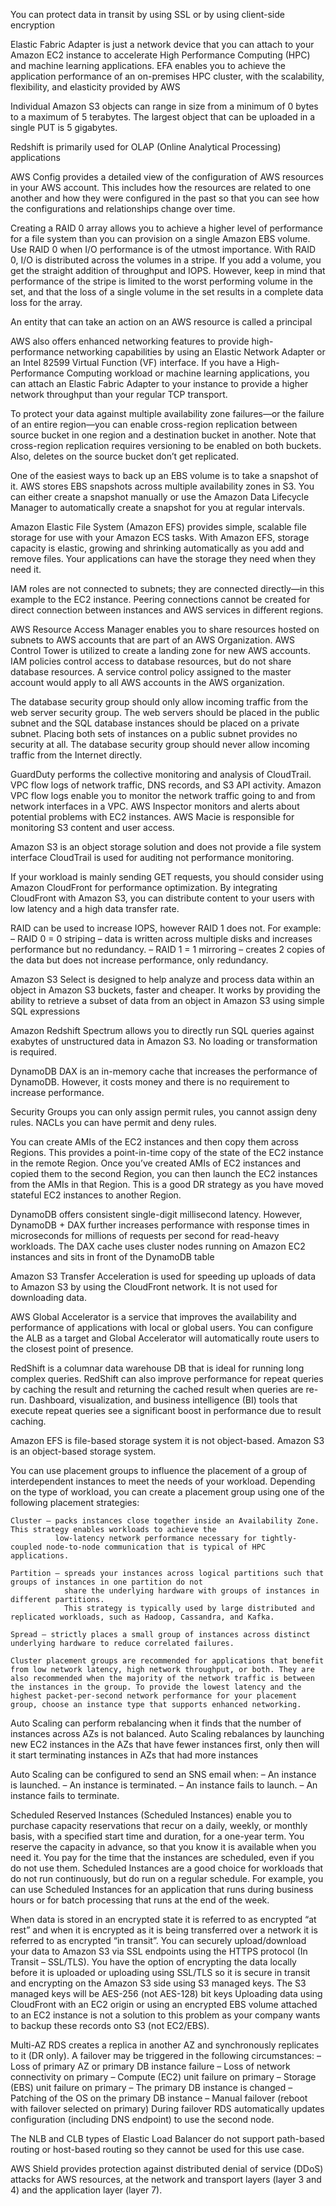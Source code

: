 
You can protect data in transit by using SSL or by using client-side encryption

Elastic Fabric Adapter is just a network device that you can attach to your Amazon EC2 instance to accelerate High Performance Computing (HPC) and machine learning applications. EFA enables you to achieve the application performance of an on-premises HPC cluster, with the scalability, flexibility, and elasticity provided by AWS

Individual Amazon S3 objects can range in size from a minimum of 0 bytes to a maximum of 5 terabytes. The largest object that can be uploaded in a single PUT is 5 gigabytes.

Redshift is primarily used for OLAP (Online Analytical Processing) applications

AWS Config provides a detailed view of the configuration of AWS resources in your AWS account. This includes how the resources are related to one another and how they were configured in the past so that you can see how the configurations and relationships change over time.

Creating a RAID 0 array allows you to achieve a higher level of performance for a file system than you can provision on a single Amazon EBS volume. Use RAID 0 when I/O performance is of the utmost importance. With RAID 0, I/O is distributed across the volumes in a stripe. If you add a volume, you get the straight addition of throughput and IOPS. However, keep in mind that performance of the stripe is limited to the worst performing volume in the set, and that the loss of a single volume in the set results in a complete data loss for the array.

An entity that can take an action on an AWS resource is called a principal


AWS also offers enhanced networking features to provide high-performance networking capabilities by using
an Elastic Network Adapter or an Intel 82599 Virtual Function (VF) interface. If you have a High-Performance
Computing workload or machine learning applications, you can attach an Elastic Fabric Adapter to your
instance to provide a higher network throughput than your regular TCP transport.

To protect your data against multiple availability zone failures—­or the failure of an entire region—­you can enable cross-­region replication between  source bucket in one region and a destination bucket in another. Note that cross-­region replication requires versioning to be enabled on both buckets. Also, deletes on the source bucket don’t get replicated.

One of the easiest ways to back up an EBS volume is to take a snapshot of it. AWS stores EBS snapshots across multiple availability zones in S3. You can either create a snapshot manually or use the Amazon Data Lifecycle Manager to automatically create a snapshot for you at regular intervals.


Amazon Elastic File System (Amazon EFS) provides simple, scalable file storage for use with your Amazon ECS tasks. With Amazon EFS, storage capacity is elastic, growing and shrinking automatically as you add and remove files. Your applications can have the storage they need when they need it.

IAM roles are not connected to subnets; they are connected directly—in this example to the EC2 instance. Peering connections cannot be created for direct connection between instances and AWS services in different regions.


AWS Resource Access Manager enables you to share resources hosted on subnets to AWS accounts that are part of an AWS Organization. AWS Control Tower is utilized to create a landing zone for new AWS accounts. IAM policies control access to database resources, but do not share database resources. A service control policy assigned to the master account would apply to all AWS accounts in the AWS organization.

The database security group should only allow incoming traffic from the web server security group. The web servers should be placed in the public subnet and the SQL database instances should be placed on a private subnet. Placing both sets of instances on a public subnet provides no security at all. The database security group should never allow incoming traffic from the Internet directly.


GuardDuty performs the collective monitoring and analysis of CloudTrail. 
VPC flow logs of network traffic, DNS records, and S3 API activity.
Amazon VPC flow logs enable you to monitor the network traffic going to and from network interfaces in a VPC.
AWS Inspector monitors and alerts about potential problems with EC2 instances. 
AWS Macie is responsible for monitoring S3 content and user access.




Amazon S3 is an object storage solution and does not provide a file system interface
CloudTrail is used for auditing not performance monitoring.

If your workload is mainly sending GET requests, you should consider using Amazon CloudFront for performance optimization. By integrating CloudFront with Amazon S3, you can distribute content to your users with low latency and a high data transfer rate.

RAID can be used to increase IOPS, however RAID 1 does not. For example:
    – RAID 0 = 0 striping – data is written across multiple disks and increases performance but no redundancy.
    – RAID 1 = 1 mirroring – creates 2 copies of the data but does not increase performance, only redundancy.

Amazon S3 Select is designed to help analyze and process data within an object in Amazon S3 buckets, faster and cheaper. It works by providing the ability to retrieve a subset of data from an object in Amazon S3 using simple SQL expressions

Amazon Redshift Spectrum allows you to directly run SQL queries against exabytes of unstructured data in Amazon S3. No loading or transformation is required.

DynamoDB DAX is an in-memory cache that increases the performance of DynamoDB. However, it costs money and there is no requirement to increase performance.

Security Groups you can only assign permit rules, you cannot assign deny rules.
NACLs you can have permit and deny rules.


You can create AMIs of the EC2 instances and then copy them across Regions. This provides a point-in-time copy of the state of the EC2 instance in the remote Region.
Once you’ve created AMIs of EC2 instances and copied them to the second Region, you can then launch the EC2 instances from the AMIs in that Region.
This is a good DR strategy as you have moved stateful EC2 instances to another Region.


DynamoDB offers consistent single-digit millisecond latency. However, DynamoDB + DAX further increases performance with response times in microseconds for millions of requests per second for read-heavy workloads.
The DAX cache uses cluster nodes running on Amazon EC2 instances and sits in front of the DynamoDB table

Amazon S3 Transfer Acceleration is used for speeding up uploads of data to Amazon S3 by using the CloudFront network. It is not used for downloading data.


AWS Global Accelerator is a service that improves the availability and performance of applications with local or global users. You can configure the ALB as a target and Global Accelerator will automatically route users to the closest point of presence.

RedShift is a columnar data warehouse DB that is ideal for running long complex queries. RedShift can also improve performance for repeat queries by caching the result and returning the cached result when queries are re-run. Dashboard, visualization, and business intelligence (BI) tools that execute repeat queries see a significant boost in performance due to result caching.


Amazon EFS is file-based storage system it is not object-based.
Amazon S3 is an object-based storage system. 


You can use placement groups to influence the placement of a group of interdependent instances to meet the needs of your workload. Depending on the type of workload, you can create a placement group using one of the following placement strategies:

    Cluster – packs instances close together inside an Availability Zone. This strategy enables workloads to achieve the 
              low-latency network performance necessary for tightly-coupled node-to-node communication that is typical of HPC applications.

    Partition – spreads your instances across logical partitions such that groups of instances in one partition do not 
                share the underlying hardware with groups of instances in different partitions. 
                This strategy is typically used by large distributed and replicated workloads, such as Hadoop, Cassandra, and Kafka.

    Spread – strictly places a small group of instances across distinct underlying hardware to reduce correlated failures.

    Cluster placement groups are recommended for applications that benefit from low network latency, high network throughput, or both. They are also recommended when the majority of the network traffic is between the instances in the group. To provide the lowest latency and the highest packet-per-second network performance for your placement group, choose an instance type that supports enhanced networking.

Auto Scaling can perform rebalancing when it finds that the number of instances across AZs is not balanced. 
Auto Scaling rebalances by launching new EC2 instances in the AZs that have fewer instances first, only then will it start 
terminating instances in AZs that had more instances

Auto Scaling can be configured to send an SNS email when:
    – An instance is launched.
    – An instance is terminated.
    – An instance fails to launch.
    – An instance fails to terminate.

Scheduled Reserved Instances (Scheduled Instances) enable you to purchase capacity reservations that recur on a daily, 
weekly, or monthly basis, with a specified start time and duration, for a one-year term. You reserve the capacity in advance, 
so that you know it is available when you need it. You pay for the time that the instances are scheduled, even if you do not use them.
Scheduled Instances are a good choice for workloads that do not run continuously, but do run on a regular schedule.
For example, you can use Scheduled Instances for an application that runs during business hours or for batch processing that runs at the end of the week.



When data is stored in an encrypted state it is referred to as encrypted “at rest” and when it is encrypted as it is being transferred over a network it is referred to as encrypted “in transit”. You can securely upload/download your data to Amazon S3 via SSL endpoints using the HTTPS protocol (In Transit – SSL/TLS).
You have the option of encrypting the data locally before it is uploaded or uploading using SSL/TLS so it is secure in transit and encrypting on the Amazon S3 side using S3 managed keys. The S3 managed keys will be AES-256 (not AES-128) bit keys
Uploading data using CloudFront with an EC2 origin or using an encrypted EBS volume attached to an EC2 instance is not a solution to this problem as your company wants to backup these records onto S3 (not EC2/EBS).


Multi-AZ RDS creates a replica in another AZ and synchronously replicates to it (DR only).
A failover may be triggered in the following circumstances:
    – Loss of primary AZ or primary DB instance failure
    – Loss of network connectivity on primary
    – Compute (EC2) unit failure on primary
    – Storage (EBS) unit failure on primary
    – The primary DB instance is changed
    – Patching of the OS on the primary DB instance
    – Manual failover (reboot with failover selected on primary)
During failover RDS automatically updates configuration (including DNS endpoint) to use the second node.


The NLB and CLB types of Elastic Load Balancer do not support path-based routing or host-based routing so they cannot be used for this use case.

AWS Shield provides protection against distributed denial of service (DDoS) attacks for AWS resources, at the network and transport layers (layer 3 and 4) and the application layer (layer 7).


